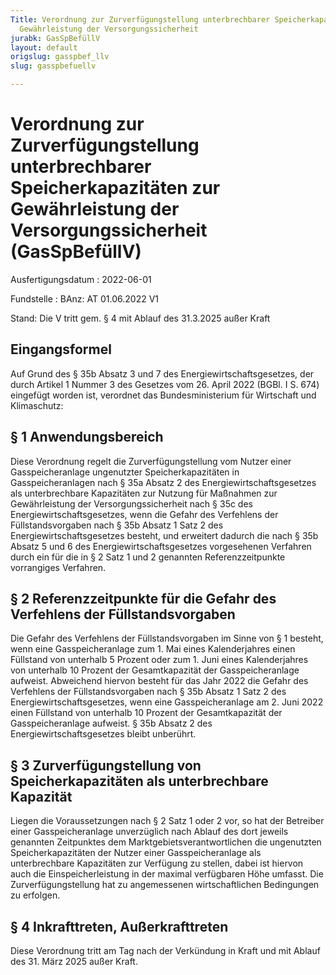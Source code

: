 ```yaml
---
Title: Verordnung zur Zurverfügungstellung unterbrechbarer Speicherkapazitäten zur
  Gewährleistung der Versorgungssicherheit
jurabk: GasSpBefüllV
layout: default
origslug: gasspbef_llv
slug: gasspbefuellv

---
```


# Verordnung zur Zurverfügungstellung unterbrechbarer Speicherkapazitäten zur Gewährleistung der Versorgungssicherheit (GasSpBefüllV)

Ausfertigungsdatum
:   2022-06-01

Fundstelle
:   BAnz: AT 01.06.2022 V1

Stand: Die V tritt gem. § 4 mit Ablauf des 31.3.2025 außer Kraft

## Eingangsformel

Auf Grund des § 35b Absatz 3 und 7 des Energiewirtschaftsgesetzes, der
durch Artikel 1 Nummer 3 des Gesetzes vom 26. April 2022 (BGBl. I S.
674) eingefügt worden ist, verordnet das Bundesministerium für
Wirtschaft und Klimaschutz:


## § 1 Anwendungsbereich

Diese Verordnung regelt die Zurverfügungstellung vom Nutzer einer
Gasspeicheranlage ungenutzter Speicherkapazitäten in
Gasspeicheranlagen nach § 35a Absatz 2 des Energiewirtschaftsgesetzes
als unterbrechbare Kapazitäten zur Nutzung für Maßnahmen zur
Gewährleistung der Versorgungssicherheit nach § 35c des
Energiewirtschaftsgesetzes, wenn die Gefahr des Verfehlens der
Füllstandsvorgaben nach § 35b Absatz 1 Satz 2 des
Energiewirtschaftsgesetzes besteht, und erweitert dadurch die nach §
35b Absatz 5 und 6 des Energiewirtschaftsgesetzes vorgesehenen
Verfahren durch ein für die in § 2 Satz 1 und 2 genannten
Referenzzeitpunkte vorrangiges Verfahren.


## § 2 Referenzzeitpunkte für die Gefahr des Verfehlens der Füllstandsvorgaben

Die Gefahr des Verfehlens der Füllstandsvorgaben im Sinne von § 1
besteht, wenn eine Gasspeicheranlage zum 1. Mai eines Kalenderjahres
einen Füllstand von unterhalb 5 Prozent oder zum 1. Juni eines
Kalenderjahres von unterhalb 10 Prozent der Gesamtkapazität der
Gasspeicheranlage aufweist. Abweichend hiervon besteht für das Jahr
2022 die Gefahr des Verfehlens der Füllstandsvorgaben nach § 35b
Absatz 1 Satz 2 des Energiewirtschaftsgesetzes, wenn eine
Gasspeicheranlage am 2. Juni 2022 einen Füllstand von unterhalb 10
Prozent der Gesamtkapazität der Gasspeicheranlage aufweist. § 35b
Absatz 2 des Energiewirtschaftsgesetzes bleibt unberührt.


## § 3 Zurverfügungstellung von Speicherkapazitäten als unterbrechbare Kapazität

Liegen die Voraussetzungen nach § 2 Satz 1 oder 2 vor, so hat der
Betreiber einer Gasspeicheranlage unverzüglich nach Ablauf des dort
jeweils genannten Zeitpunktes dem Marktgebietsverantwortlichen die
ungenutzten Speicherkapazitäten der Nutzer einer Gasspeicheranlage als
unterbrechbare Kapazitäten zur Verfügung zu stellen, dabei ist hiervon
auch die Einspeicherleistung in der maximal verfügbaren Höhe umfasst.
Die Zurverfügungstellung hat zu angemessenen wirtschaftlichen
Bedingungen zu erfolgen.


## § 4 Inkrafttreten, Außerkrafttreten

Diese Verordnung tritt am Tag nach der Verkündung in Kraft und mit
Ablauf des 31. März 2025 außer Kraft.

